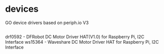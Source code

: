 # devices
GO device drivers based on periph.io V3
## 
drf0592 	- DFRobot DC Motor Driver HAT(V1.0) for Raspberry Pi, I2C Interface 
ws15364 	- Waveshare DC Motor Driver HAT for Raspberry Pi, I2C Interface
